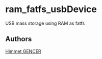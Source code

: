 # ram_fatfs_usbDevice
USB mass storage using RAM as fatfs

## Authors
[Himmet  GENCER](https://www.linkedin.com/in/himmet-gencer-214b7020/)
